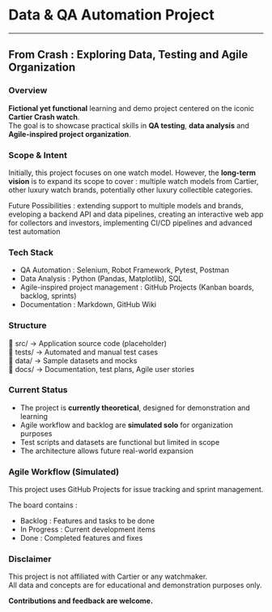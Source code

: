 # Data & QA Automation Project

---

## From Crash : Exploring Data, Testing and Agile Organization

### Overview
**Fictional yet functional** learning and demo project centered on the iconic **Cartier Crash watch**.  
The goal is to showcase practical skills in **QA testing**, **data analysis** and **Agile-inspired project organization**.

### Scope & Intent
Initially, this project focuses on one watch model.
However, the **long-term vision** is to expand its scope to cover : multiple watch models from Cartier, other luxury watch brands, potentially other luxury collectible categories.

Future Possibilities : extending support to multiple models and brands, eveloping a backend API and data pipelines, creating an interactive web app for collectors and investors, implementing CI/CD pipelines and advanced test automation

### Tech Stack
- QA Automation : Selenium, Robot Framework, Pytest, Postman
- Data Analysis : Python (Pandas, Matplotlib), SQL
- Agile-inspired project management : GitHub Projects (Kanban boards, backlog, sprints)
- Documentation : Markdown, GitHub Wiki

### Structure
 📁 src/           → Application source code (placeholder)  
 📁 tests/         → Automated and manual test cases  
 📁 data/          → Sample datasets and mocks  
 📁 docs/          → Documentation, test plans, Agile user stories
 
### Current Status
- The project is **currently theoretical**, designed for demonstration and learning
- Agile workflow and backlog are **simulated solo** for organization purposes
- Test scripts and datasets are functional but limited in scope
- The architecture allows future real-world expansion

### Agile Workflow (Simulated)
This project uses GitHub Projects for issue tracking and sprint management.  

The board contains :  
- Backlog : Features and tasks to be done  
- In Progress : Current development items  
- Done : Completed features and fixes  

### Disclaimer
This project is not affiliated with Cartier or any watchmaker.   
All data and concepts are for educational and demonstration purposes only.

**Contributions and feedback are welcome.**
 
